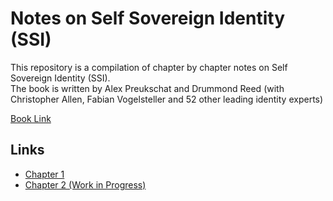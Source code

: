 # Notes on Self Sovereign Identity (SSI)

This repository is a compilation of chapter by chapter notes on Self Sovereign Identity (SSI).  
The book is written by Alex Preukschat and Drummond Reed (with Christopher Allen, Fabian Vogelsteller and 52 other leading identity experts)

[Book Link](https://www.manning.com/books/self-sovereign-identity)

## Links  
- [Chapter 1](chapters/chapter-1.md)
- [Chapter 2 (Work in Progress)](chapters/chapter-2.md)